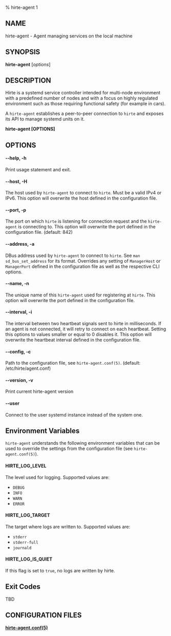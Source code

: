 % hirte-agent 1

## NAME

hirte-agent - Agent managing services on the local machine

## SYNOPSIS

**hirte-agent** [*options*]

## DESCRIPTION

Hirte is a systemd service controller intended for multi-node environment with a predefined number of nodes and with a focus on highly regulated environment such as those requiring functional safety (for example in cars).

A `hirte-agent` establishes a peer-to-peer connection to `hirte` and exposes its API to manage systemd units on it.

**hirte-agent [OPTIONS]**

## OPTIONS

#### **--help**, **-h**

Print usage statement and exit.

#### **--host**, **-H**

The host used by `hirte-agent` to connect to `hirte`. Must be a valid IPv4 or IPv6. This option will overwrite the host defined in the configuration file.

#### **--port**, **-p**

The port on which `hirte` is listening for connection request and the `hirte-agent` is connecting to. This option will overwrite the port defined in the configuration file. (default: 842)

#### **--address**, **-a**

DBus address used by `hirte-agent` to connect to `hirte`. See `man sd_bus_set_address` for its format.
Overrides any setting of `ManagerHost` or `ManagerPort` defined in the configuration file as well as the respective CLI options.

#### **--name**, **-n**

The unique name of this `hirte-agent` used for registering at `hirte`. This option will overwrite the port defined in the configuration file.

#### **--interval**, **-i**

The interval between two heartbeat signals sent to hirte in milliseconds. If an agent is not connected, it will retry to connect on each heartbeat. Setting this options to values smaller or equal to 0 disables it. This option will overwrite the heartbeat interval defined in the configuration file. 

#### **--config**, **-c**

Path to the configuration file, see `hirte-agent.conf(5)`. (default: /etc/hirte/agent.conf)

#### **--version**,  **-v**

Print current hirte-agent version

#### **--user**

Connect to the user systemd instance instead of the system one.

## Environment Variables

`hirte-agent` understands the following environment variables that can be used to override the settings from the configuration file (see `hirte-agent.conf(5)`).

#### **HIRTE_LOG_LEVEL**

The level used for logging. Supported values are:

- `DEBUG`
- `INFO`
- `WARN`
- `ERROR`

#### **HIRTE_LOG_TARGET**

The target where logs are written to. Supported values are:

- `stderr`
- `stderr-full`
- `journald`

#### **HIRTE_LOG_IS_QUIET**

If this flag is set to `true`, no logs are written by hirte.

## Exit Codes

TBD

## CONFIGURATION FILES

**[hirte-agent.conf(5)](https://github.com/containers/hirte/blob/main/doc/man/hirte-agent.conf.5.md)**
